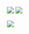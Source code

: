 <img src="https://cdn.jsdelivr.net/gh/bcynuaa/pic@main/ad.jpg">

<img src="https://cdn.jsdelivr.net/gh/bcynuaa/pic@main/速度因子.png">

![](https://cdn.jsdelivr.net/gh/bcynuaa/pic@main/vibration/基座振动.png)

